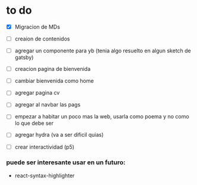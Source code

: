 

# to do

- [x]  Migracion de MDs
- [ ] creaion de contenidos
- [ ] agregar un componente para yb (tenia algo resuelto en algun sketch de gatsby)
- [ ] creacion pagina de bienvenida 
- [ ] cambiar bienvenida como home
- [ ] agregar pagina cv
- [ ] agregar al navbar las pags
- [ ] empezar a habitar un poco mas la web, usarla como poema y no como lo que debe ser 
- [ ] agregar hydra (va a ser dificil quias)
- [ ] crear interactividad (p5)


### puede ser interesante usar en un futuro: 
* react-syntax-highlighter